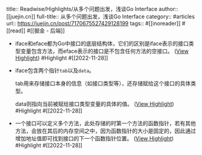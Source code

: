 title:: Readwise/Highlights/从多个问题出发，浅谈Go Interface
author:: [[juejin.cn]]
full-title:: 从多个问题出发，浅谈Go Interface
category:: #articles
url:: https://juejin.cn/post/7170675527429128199
tags:: #[[inoreader]] #[[read]] #[[掘金 - 后端]]

- iface和eface都为Go中接口的底层结构体，它们的区别是iface表示的接口类型变量包含方法，而eface表示的接口是不包含任何方法的空接口。 ([View Highlight](https://read.readwise.io/read/01gjygtzhjp49zh221etwww151)) #Highlight #[[2022-11-28]]
- iface包含两个指针`tab`以及`data`。
  
  tab用来存储接口本身的信息（如接口类型等），还存储赋给这个接口的具体类型。
  
  data则指向当前被赋给接口类型变量的具体的值。 ([View Highlight](https://read.readwise.io/read/01gjygz2bts8ps50hkvg1axp5y)) #Highlight #[[2022-11-28]]
- 一个接口可以定义多个方法，此处存储的时第一个方法的函数指针，若有其他方法，会放在其后的内存空间之中，因为函数指针的大小是固定的，因此通过增加地址值即可找到接口的下一个函数指针位置。 ([View Highlight](https://read.readwise.io/read/01gjyh2n5sfefy9808g03a0n3d)) #Highlight #[[2022-11-28]]
